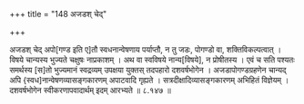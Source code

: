 +++
title = "148 अजडश् चेद्"

+++

अजडश् चेद् अपो[गण्ड इति ए]तौ स्वधनान्वेषणाय पर्याप्तौ, न तु जडः, पोगण्डो वा, शक्तिविकल्पत्वात् । विषये चान्यस्य भुज्यते चक्षुषः नाप्रकाशम् । अथ वा स्वविषये नान्य[विषये], न प्रोषीतस्य । एवं च सति पश्यतः समर्थस्य [स]तो भुज्यमानं स्वद्रव्यम् उपक्षया युक्तस् तदपहारो दशवर्षभोगेन । अजडापोगण्डग्रहणेन चान्यद् अपि {स्वध]नान्वेषणव्यासङ्गकारणम् अपाटवादि गृह्यते । सत्रदीक्षादिव्यासङ्गकारणम् अभिहितं विज्ञेयम् । दशवर्षभोगेन स्वीकरणापवादार्थम् इदम् आरभ्यते ॥ ८.१४७ ॥